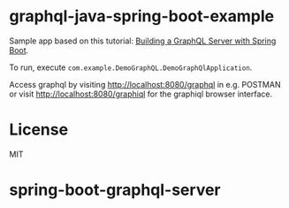 # graphql-java-spring-boot-example
Sample app based on this tutorial: [Building a GraphQL Server with Spring Boot](https://www.pluralsight.com/guides/java-and-j2ee/building-a-graphql-server-with-spring-boot). 


To run, execute `com.example.DemoGraphQL.DemoGraphQlApplication`.

Access graphql by visiting [http://localhost:8080/graphql](http://localhost:8080/graphql) in e.g. POSTMAN or visit [http://localhost:8080/graphiql](http://localhost:8080/graphiql) for the graphiql browser interface.

# License
MIT
# spring-boot-graphql-server
